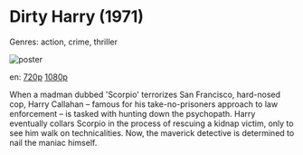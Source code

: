 # Dirty Harry (1971)

Genres: action, crime, thriller

![poster](http://image.tmdb.org/t/p/w500/6AlKDmfVi5cqQFprxJCf1FWihPk.jpg)

en:
  [720p](magnet:?xt=urn:btih:470D96E44DCE44936F1CC39C7E5DDCC2F00BF813&tr=udp://glotorrents.pw:6969/announce&tr=udp://tracker.opentrackr.org:1337/announce&tr=udp://torrent.gresille.org:80/announce&tr=udp://tracker.openbittorrent.com:80&tr=udp://tracker.coppersurfer.tk:6969&tr=udp://tracker.leechers-paradise.org:6969&tr=udp://p4p.arenabg.ch:1337&tr=udp://tracker.internetwarriors.net:1337)
  [1080p](magnet:?xt=urn:btih:F22F0482D36295752322AFB99B1BB5851FB2DA8F&tr=udp://glotorrents.pw:6969/announce&tr=udp://tracker.opentrackr.org:1337/announce&tr=udp://torrent.gresille.org:80/announce&tr=udp://tracker.openbittorrent.com:80&tr=udp://tracker.coppersurfer.tk:6969&tr=udp://tracker.leechers-paradise.org:6969&tr=udp://p4p.arenabg.ch:1337&tr=udp://tracker.internetwarriors.net:1337)
  


When a madman dubbed 'Scorpio' terrorizes San Francisco, hard-nosed cop, Harry Callahan – famous for his take-no-prisoners approach to law enforcement – is tasked with hunting down the psychopath. Harry eventually collars Scorpio in the process of rescuing a kidnap victim, only to see him walk on technicalities. Now, the maverick detective is determined to nail the maniac himself.